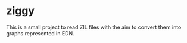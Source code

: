 # ziggy
This is a small project to read ZIL files with the aim to convert them into graphs represented in EDN.
